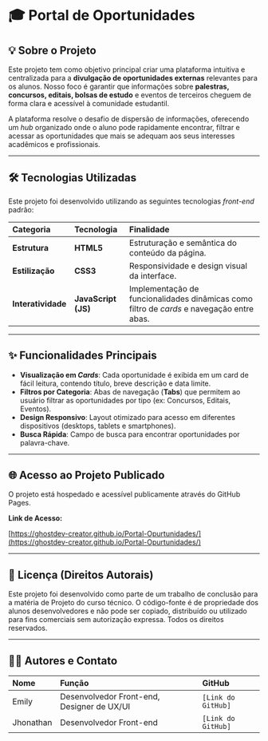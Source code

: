 # 🎓 Portal de Oportunidades

## 💡 Sobre o Projeto

Este projeto tem como objetivo principal criar uma plataforma intuitiva e centralizada para a **divulgação de oportunidades externas** relevantes para os alunos. Nosso foco é garantir que informações sobre **palestras, concursos, editais, bolsas de estudo** e eventos de terceiros cheguem de forma clara e acessível à comunidade estudantil.

A plataforma resolve o desafio de dispersão de informações, oferecendo um *hub* organizado onde o aluno pode rapidamente encontrar, filtrar e acessar as oportunidades que mais se adequam aos seus interesses acadêmicos e profissionais.

---

## 🛠️ Tecnologias Utilizadas

Este projeto foi desenvolvido utilizando as seguintes tecnologias *front-end* padrão:

| Categoria | Tecnologia | Finalidade |
| :--- | :--- | :--- |
| **Estrutura** | **HTML5** | Estruturação e semântica do conteúdo da página. |
| **Estilização** | **CSS3** | Responsividade e design visual da interface. |
| **Interatividade** | **JavaScript (JS)** | Implementação de funcionalidades dinâmicas como filtro de *cards* e navegação entre abas. |

---

## ✨ Funcionalidades Principais

* **Visualização em *Cards***: Cada oportunidade é exibida em um card de fácil leitura, contendo título, breve descrição e data limite.
* **Filtros por Categoria**: Abas de navegação (**Tabs**) que permitem ao usuário filtrar as oportunidades por tipo (ex: Concursos, Editais, Eventos).
* **Design Responsivo**: Layout otimizado para acesso em diferentes dispositivos (desktops, tablets e smartphones).
* **Busca Rápida**: Campo de busca para encontrar oportunidades por palavra-chave.

---

## 🌐 Acesso ao Projeto Publicado

O projeto está hospedado e acessível publicamente através do GitHub Pages.

**Link de Acesso:**

[https://ghostdev-creator.github.io/Portal-Opurtunidades/](https://ghostdev-creator.github.io/Portal-Opurtunidades/)

---

## 📝 Licença (Direitos Autorais)

Este projeto foi desenvolvido como parte de um trabalho de conclusão para a matéria de Projeto do curso técnico. O código-fonte é de propriedade dos alunos desenvolvedores e não pode ser copiado, distribuído ou utilizado para fins comerciais sem autorização expressa. Todos os direitos reservados.

---

## 👨‍💻 Autores e Contato

| Nome | Função | GitHub |
| :--- | :--- | :--- |
| Emily | Desenvolvedor Front-end, Designer de UX/UI  | `[Link do GitHub]` |
| Jhonathan | Desenvolvedor Front-end | `[Link do GitHub]` |
